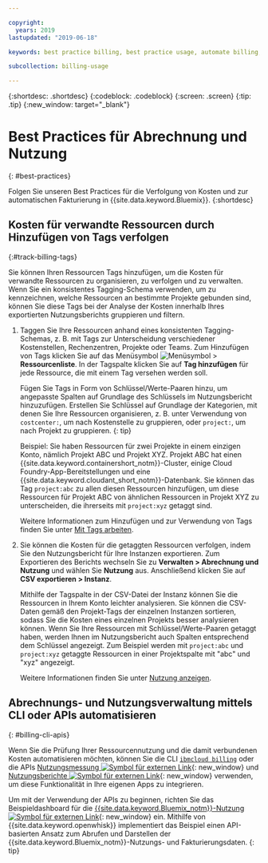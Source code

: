 ```yaml
---

copyright:
  years: 2019
lastupdated: "2019-06-18"

keywords: best practice billing, best practice usage, automate billing, track costs

subcollection: billing-usage

---
```


{:shortdesc: .shortdesc}
{:codeblock: .codeblock}
{:screen: .screen}
{:tip: .tip}
{:new_window: target="_blank"}


# Best Practices für Abrechnung und Nutzung
{: #best-practices}

Folgen Sie unseren Best Practices für die Verfolgung von Kosten und zur automatischen Fakturierung in {{site.data.keyword.Bluemix}}.
{:shortdesc}


## Kosten für verwandte Ressourcen durch Hinzufügen von Tags verfolgen
{:#track-billing-tags}

Sie können Ihren Ressourcen Tags hinzufügen, um die Kosten für verwandte Ressourcen zu organisieren, zu verfolgen und zu verwalten. Wenn Sie ein konsistentes Tagging-Schema verwenden, um zu kennzeichnen, welche Ressourcen an bestimmte Projekte gebunden sind, können Sie diese Tags bei der Analyse der Kosten innerhalb Ihres exportierten Nutzungsberichts gruppieren und filtern.

1. Taggen Sie Ihre Ressourcen anhand eines konsistenten Tagging-Schemas, z. B. mit Tags zur Unterscheidung verschiedener Kostenstellen, Rechenzentren, Projekte oder Teams. Zum Hinzufügen von Tags klicken Sie auf das Menüsymbol ![Menüsymbol](../icons/icon_hamburger.svg) > **Ressourcenliste**. In der Tagspalte klicken Sie auf **Tag hinzufügen** für jede Ressource, die mit einem Tag versehen werden soll.

   Fügen Sie Tags in Form von Schlüssel/Werte-Paaren hinzu, um angepasste Spalten auf Grundlage des Schlüssels im Nutzungsbericht hinzuzufügen. Erstellen Sie Schlüssel auf Grundlage der Kategorien, mit denen Sie Ihre Ressourcen organisieren, z. B. unter Verwendung von `costcenter:`, um nach Kostenstelle zu gruppieren, oder `project:`, um nach Projekt zu gruppieren.
   {: tip}

   Beispiel: Sie haben Ressourcen für zwei Projekte in einem einzigen Konto, nämlich Projekt ABC und Projekt XYZ. Projekt ABC hat einen {{site.data.keyword.containershort_notm}}-Cluster, einige Cloud Foundry-App-Bereitstellungen und eine {{site.data.keyword.cloudant_short_notm}}-Datenbank. Sie können das Tag `project:abc` zu allen diesen Ressourcen hinzufügen, um diese Ressourcen für Projekt ABC von ähnlichen Ressourcen in Projekt XYZ zu unterscheiden, die ihrerseits mit `project:xyz` getaggt sind.

   Weitere Informationen zum Hinzufügen und zur Verwendung von Tags finden Sie unter [Mit Tags arbeiten](/docs/resources?topic=resources-tag).

1. Sie können die Kosten für die getaggten Ressourcen verfolgen, indem Sie den Nutzungsbericht für Ihre Instanzen exportieren. Zum Exportieren des Berichts wechseln Sie zu **Verwalten > Abrechnung und Nutzung** und wählen Sie **Nutzung** aus. Anschließend klicken Sie auf **CSV exportieren > Instanz**.

   Mithilfe der Tagspalte in der CSV-Datei der Instanz können Sie die Ressourcen in Ihrem Konto leichter analysieren. Sie können die CSV-Daten gemäß den Projekt-Tags der einzelnen Instanzen sortieren, sodass Sie die Kosten eines einzelnen Projekts besser analysieren können. Wenn Sie Ihre Ressourcen mit Schlüssel/Werte-Paaren getaggt haben, werden Ihnen im Nutzungsbericht auch Spalten entsprechend dem Schlüssel angezeigt. Zum Beispiel werden mit `project:abc` und `project:xyz` getaggte Ressourcen in einer Projektspalte mit "abc" und "xyz" angezeigt.

   Weitere Informationen finden Sie unter [Nutzung anzeigen](/docs/billing-usage?topic=billing-usage-viewingusage).

## Abrechnungs- und Nutzungsverwaltung mittels CLI oder APIs automatisieren
{: #billing-cli-apis}

Wenn Sie die Prüfung Ihrer Ressourcennutzung und die damit verbundenen Kosten automatisieren möchten, können Sie die CLI [`ibmcloud billing`](/docs/cli?topic=cloud-cli-ibmcloud_billing) oder die APIs [Nutzungsmessung ![Symbol für externen Link](../icons/launch-glyph.svg)](https://{DomainName}/apidocs/usage-metering){: new_window} und [Nutzungsberichte ![Symbol für externen Link](../icons/launch-glyph.svg)](https://{DomainName}/apidocs/metering-reporting){: new_window} verwenden, um diese Funktionalität in Ihre eigenen Apps zu integrieren.

Um mit der Verwendung der APIs zu beginnen, richten Sie das Beispieldashboard für die [{{site.data.keyword.Bluemix_notm}}-Nutzung ![Symbol für externen Link](../icons/launch-glyph.svg)](https://github.com/IBM-Cloud/openwhisk-cloud-usage-sample){: new_window} ein. Mithilfe von {{site.data.keyword.openwhisk}} implementiert das Beispiel einen API-basierten Ansatz zum Abrufen und Darstellen der {{site.data.keyword.Bluemix_notm}}-Nutzungs- und Fakturierungsdaten.
{: tip}
